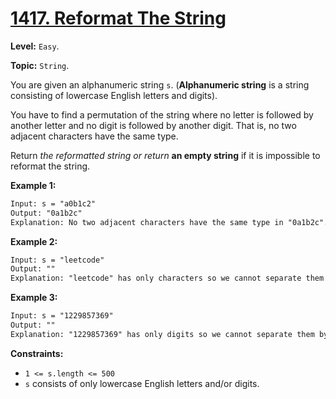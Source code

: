 # [1417. Reformat The String](https://leetcode.com/problems/reformat-the-string/)

**Level:** `Easy`.

**Topic:** `String`.

You are given an alphanumeric string `s`. (**Alphanumeric string** is a string consisting of lowercase English letters and digits).

You have to find a permutation of the string where no letter is followed by another letter and no digit is followed by another digit. That is, no two adjacent characters have the same type.

Return _the reformatted string or return_ **an empty string** if it is impossible to reformat the string.

**Example 1:**

```txt
Input: s = "a0b1c2"
Output: "0a1b2c"
Explanation: No two adjacent characters have the same type in "0a1b2c". "a0b1c2", "0a1b2c", "0c2a1b" are also valid permutations.
```

**Example 2:**

```txt
Input: s = "leetcode"
Output: ""
Explanation: "leetcode" has only characters so we cannot separate them by digits.
```

**Example 3:**

```txt
Input: s = "1229857369"
Output: ""
Explanation: "1229857369" has only digits so we cannot separate them by characters.
```

**Constraints:**

- `1 <= s.length <= 500`
- `s` consists of only lowercase English letters and/or digits.

